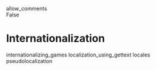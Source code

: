 allow\_comments  
False

# Internationalization

internationalizing\_games localization\_using\_gettext locales
pseudolocalization
